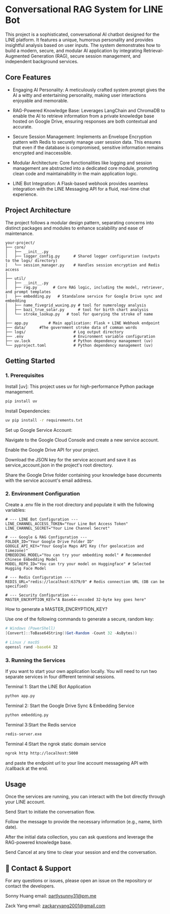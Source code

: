 # Conversational RAG System for LINE Bot

This project is a sophisticated, conversational AI chatbot designed for the LINE platform. It features a unique, humorous personality and provides insightful analysis based on user inputs. The system demonstrates how to build a modern, secure, and modular AI application by integrating Retrieval-Augmented Generation (RAG), secure session management, and independent background services.

## Core Features

- Engaging AI Personality: A meticulously crafted system prompt gives the AI a witty and entertaining personality, making user interactions enjoyable and memorable.

- RAG-Powered Knowledge Base: Leverages LangChain and ChromaDB to enable the AI to retrieve information from a private knowledge base hosted on Google Drive, ensuring responses are both contextual and accurate.

- Secure Session Management: Implements an Envelope Encryption pattern with Redis to securely manage user session data. This ensures that even if the database is compromised, sensitive information remains encrypted and inaccessible.

- Modular Architecture: Core functionalities like logging and session management are abstracted into a dedicated core module, promoting clean code and maintainability in the main application logic.

- LINE Bot Integration: A Flask-based webhook provides seamless integration with the LINE Messaging API for a fluid, real-time chat experience.

## Project Architecture

The project follows a modular design pattern, separating concerns into distinct packages and modules to enhance scalability and ease of maintenance.

```text
your-project/
├── core/
│   ├── __init__.py
│   ├── logger_config.py      # Shared logger configuration (outputs to the logs/ directory)
│   └── session_manager.py    # Handles session encryption and Redis access
│
├── util/
│   ├── __init__.py
│   ├── rag.py       # Core RAG logic, including the model, retriever, and prompt templates
│   ├── embedding.py   # Standalone service for Google Drive sync and embedding
│   ├── name_fivegrid_wuxing.py # tool for numerology analysis
│   ├── bazi_true_solar.py      # tool for birth chart analysis
│   └── stroke_lookup.py   # tool for querying the stroke of name
│
├── app.py         # Main application: Flask + LINE Webhook endpoint
├── data/      #The government stroke data of comman words 
├── logs/                     # Log output directory
├── .env                      # Environment variable configuration
├── uv.lock                   # Python dependency management (uv)
└── pyproject.toml            # Python dependency management (uv)
```

## Getting Started

### 1. Prerequisites

Install [uv]: This project uses uv for high-performance Python package management.

```bash
pip install uv
```

Install Dependencies:

```bash
uv pip install -r requirements.txt
```

Set up Google Service Account:

Navigate to the Google Cloud Console and create a new service account.

Enable the Google Drive API for your project.

Download the JSON key for the service account and save it as service_account.json in the project's root directory.

Share the Google Drive folder containing your knowledge base documents with the service account's email address.

### 2. Environment Configuration

Create a .env file in the root directory and populate it with the following variables:

```env
# --- LINE Bot Configuration ---
LINE_CHANNEL_ACCESS_TOKEN="Your Line Bot Access Token"
LINE_CHANNEL_SECRET="Your Line Channel Secret"

# --- Google & RAG Configuration ---
FOLDER_ID="Your Google Drive Folder ID"
GOOGLE_API_KEY="Your Google Maps API Key (for geolocation and timezone)"
EMBEDDING_MODEL="You can try your embedding model" # Recommended Chinese Embedding Model
MODEL_REPO_ID="You can try your model on Huggingface" # Selected Hugging Face Model

# --- Redis Configuration ---
REDIS_URL="redis://localhost:6379/0" # Redis connection URL (DB can be specified)

# --- Security Configuration ---
MASTER_ENCRYPTION_KEY="A Base64-encoded 32-byte key goes here"
```

How to generate a MASTER_ENCRYPTION_KEY?

Use one of the following commands to generate a secure, random key:

```powershell
# Windows (PowerShell)
[Convert]::ToBase64String((Get-Random -Count 32 -AsBytes))
```

```bash
# Linux / macOS
openssl rand -base64 32
```

### 3. Running the Services

If you want to start your own application locally. You will need to run two separate services in four different terminal sessions.

Terminal 1: Start the LINE Bot Application

```bash
python app.py
```

Terminal 2: Start the Google Drive Sync & Embedding Service

```bash
python embedding.py
```

Terminal 3:Start the Redis service

```bash
redis-server.exe
```

Terminal 4:Start the ngrok static domain service

```bash
ngrok http http://localhost:5000
```

and paste the endpoint url to your line account messageing API with /callback at the end.

## Usage

Once the services are running, you can interact with the bot directly through your LINE account.

Send Start to initiate the conversation flow.

Follow the message to provide the necessary information (e.g., name, birth date).

After the initial data collection, you can ask questions and leverage the RAG-powered knowledge base.

Send Cancel at any time to clear your session and end the conversation.

## 🙌 Contact & Support

For any questions or issues, please open an issue on the repository or contact the developers.

Sonny Huang
email: <partlysunny31@pm.me>

Zack Yang
email: <zackaryyang2001@gmail.com>
